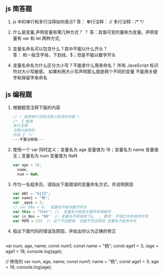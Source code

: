 ## js 简答题

1. js 中的单行和多行注释如何表示?
   答： 单行注释： // 多行注释：/* */

2. 什么是变量,声明变量有哪几种方式？
   ？ 答：其值可变的量称为变量。声明变量有 var 和 let 两种方式;

3. 变量名命名可以包含什么？其中不能以什么开头？  
   答： 和一般含字母，下划线，$；但是不能以数字开头

4. 变量名命名为什么区分大小写？不能拿什么用来命名？
   所有 JavaScript 标识符对大小写敏感。 如果利用大小写声明那么就是两个不同的变量
   不能用关键字和保留字来命名

## js 编程题

1. 根据题意注释下面的内容

   ```js
   // ( 使用单行注释注释小括号的内容 )
   /* 【 使用
   多行注释
   注释大括号的
   内容 】 */
   ···不要注释我···
   ```

2. 使用一个 var 同时定义：变量名为 age 变量值为 18；变量名为 name 变量值无；变量名为 num 变量值为 NaN

   ```js
   var age = 18,
     name,
     num = NaN;
   ```

3. 作为一名程序员，请指出下面错误的变量命名方式，并说明原因

   ```js
   var ABC = "A123"; 
   var name1 = "杨";
   var _age$ = 3;
   // var 6Bu = 6;  变量名不能与数字开头
   var this = "that"; //  变量名不能是关键字和保留字
   var is_Na& = "NO"  // 变量名不能有除了&, _, 数字, 字母之外的其他字符
   var 呵呵 = 233  // 这个不会报错  但是不符合规范 变量名不能有中文
   ```

4. 指出下面代码的错误及原因，并给出你认为正确的修正

   ```js

  var num, age, name;
   const num1;
    const name = "杨"; 
   const age1 = 3; 
   /age = age1 = 18;
   console.log(age);


   // 修改的
   var num, age, name;
   const num1;
   name = "杨"; 
   const age1 = 3; 
   age = 18;
   console.log(age);
   ```
